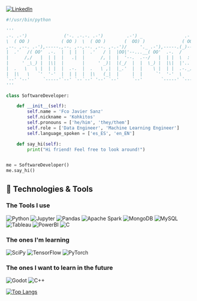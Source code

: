 [![LinkedIn](https://img.shields.io/badge/LinkedIn-0077B5?style=for-the-badge&logo=linkedin&logoColor=white)](https://www.linkedin.com/in/francisco-javier-sanz-gonz%C3%A1lez-b29b8222a/)

```python
#!/usr/bin/python

'''
.-. .-')              ('-. .-.-. .-')         .-') _                .-')    
\  ( OO )            ( OO )  \  ( OO )       (  OO) )              ( OO ).  
,--. ,--. .-'),-----.,--. ,--,--. ,--. ,-.-')/     '._ .-'),-----.(_)---\_) 
|  .'   /( OO'  .-.  |  | |  |  .'   / |  |OO|'--...__( OO'  .-.  /    _ |  
|      /,/   |  | |  |   .|  |      /, |  |  '--.  .--/   |  | |  \  :` `.  
|     ' _\_) |  |\|  |       |     ' _)|  |(_/  |  |  \_) |  |\|  |'..`''.) 
|  .   \   \ |  | |  |  .-.  |  .   \ ,|  |_.'  |  |    \ |  | |  .-._)   \ 
|  |\   \   `'  '-'  |  | |  |  |\   (_|  |     |  |     `'  '-'  \       / 
`--' '--'     `-----'`--' `--`--' '--' `--'     `--'       `-----' `-----'
'''

class SoftwareDeveloper:

    def __init__(self):
        self.name = 'Fco Javier Sanz'
        self.nickname = 'Kohkitos'
        self.pronouns = ['he/him', 'they/them']
        self.role = ['Data Engineer', 'Machine Learning Engineer']
        self.language_spoken = ['es_ES', 'en_EN']

    def say_hi(self):
        print("Hi friend! Feel free to look around!")


me = SoftwareDeveloper()
me.say_hi()
```

## 🔧 Technologies & Tools

### The Tools I use
![Python](https://img.shields.io/badge/Python-FFD43B?style=for-the-badge&logo=python&logoColor=blue)
![Jupyter](https://img.shields.io/badge/Jupyter-F37626.svg?&style=for-the-badge&logo=Jupyter&logoColor=white)
![Pandas](https://img.shields.io/badge/Pandas-2C2D72?style=for-the-badge&logo=pandas&logoColor=white)
![Apache Spark](https://img.shields.io/badge/Apache%20Spark-FDEE21?style=flat-square&logo=apachespark&logoColor=black)
![MongoDB](https://img.shields.io/badge/MongoDB-4EA94B?style=for-the-badge&logo=mongodb&logoColor=white)
![MySQL](https://img.shields.io/badge/MySQL-005C84?style=for-the-badge&logo=mysql&logoColor=white)
![Tableau](https://img.shields.io/badge/Tableau-E97627?style=for-the-badge&logo=Tableau&logoColor=white)
![PowerBI](https://img.shields.io/badge/PowerBI-F2C811?style=for-the-badge&logo=Power%20BI&logoColor=white)
![C](https://img.shields.io/badge/C-00599C?style=for-the-badge&logo=c&logoColor=white)

### The ones I'm learning
![SciPy](https://img.shields.io/badge/SciPy-%230C55A5.svg?style=for-the-badge&logo=scipy&logoColor=%white)
![TensorFlow](https://img.shields.io/badge/TensorFlow-%23FF6F00.svg?style=for-the-badge&logo=TensorFlow&logoColor=white)
![PyTorch](https://img.shields.io/badge/PyTorch-%23EE4C2C.svg?style=for-the-badge&logo=PyTorch&logoColor=white)

### The ones I want to learn in the future
![Godot](https://img.shields.io/badge/Godot-478CBF?style=for-the-badge&logo=GodotEngine&logoColor=white)
![C++](https://img.shields.io/badge/c++-%2300599C.svg?style=for-the-badge&logo=c%2B%2B&logoColor=white)

[![Top Langs](https://github-readme-stats.vercel.app/api/top-langs/?username=kohkitos&layout=compact&theme=vision-friendly-dark)](https://github.com/anuraghazra/github-readme-stats)

